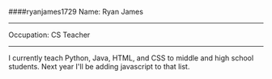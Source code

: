 ####ryanjames1729
Name: Ryan James
****************
Occupation: CS Teacher
****************
I currently teach Python, Java, HTML, and CSS to middle and high school students.
Next year I'll be adding javascript to that list.
